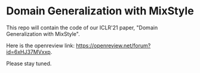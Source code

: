 # Domain Generalization with MixStyle

This repo will contain the code of our ICLR'21 paper, "Domain Generalization with MixStyle".

Here is the openreview link: https://openreview.net/forum?id=6xHJ37MVxxp.

Please stay tuned.
